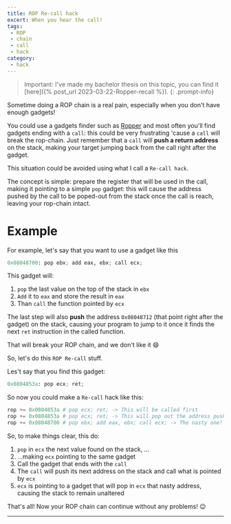 ```yaml
---
title: ROP Re-call hack
excert: When you hear the call!
tags:
 - ROP
 - chain
 - call
 - hack
category:
 - hack
---
```


> Important: I've made my bachelor thesis on this topic, you can find it [here]({% post_url 2023-03-22-Ropper-recall %}).
{: .prompt-info}

Sometime doing a ROP chain is a real pain, especially when you don't have enough gadgets! 

You could use a gadgets finder such as [Ropper][1] and most often you'll find gadgets ending with a ```call```: this could be very frustrating 'cause a ```call``` will break the rop-chain. Just remember that a ```call``` will __push a return address__ on the stack, making your target jumping back from the call right after the gadget.

This situation could be avoided using what I call a ```Re-call hack```.

The concept is simple: prepare the register that will be used in the call, making it pointing to a simple ```pop``` gadget: this will cause the address pushed by the call to be poped-out from the stack once the call is reach, leaving your rop-chain intact.

# Example
For example, let's say that you want to use a gadget like this

```python
0x08048700: pop ebx; add eax, ebx; call ecx;
```

This gadget will:
1. ```pop``` the last value on the top of the stack in ```ebx```
2. ```Add``` it to ```eax``` and store the result in ```eax```
3. Than ```call``` the function pointed by ```ecx```

The last step will also __push__ the address ```0x08048712``` (that point right after the gadget) on the stack, causing your program to jump to it once it finds the next ```ret``` instruction in the called function.

That will break your ROP chain, and we don't like it :smile:

So, let's do this ```ROP Re-call``` stuff.

Les't say that you find this gadget:

```python
0x0804853a: pop ecx; ret;
```

So now you could make a ```Re-call``` hack like this:

```python
rop += 0x0804853a # pop ecx; ret; -> This will be called first
rop += 0x0804853a # pop ecx; ret; -> This will pop out the address pushed by the call
rop += 0x08048700 # pop ebx; add eax, ebx; call ecx; -> The nasty one!
```

So, to make things clear, this do:
1. ```pop``` in ```ecx``` the next value found on the stack, ...
2. ...making ```ecx``` pointing to the same gadget
3. Call the gadget that ends with the ```call```
4. The ```call``` will push its next address on the stack and call what is pointed by ```ecx```
5. ```ecx``` is pointing to a gadget that will pop in ```ecx``` that nasty address, causing the stack to remain unaltered

That's all! Now your ROP chain can continue without any problems! :wink:

---
[1]: https://github.com/sashs/Ropper